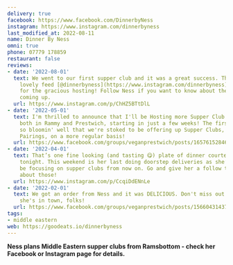```yaml
---
delivery: true
facebook: https://www.facebook.com/DinnerbyNess
instagram: https://www.instagram.com/dinnerbyness
last_modified_at: 2022-08-11
name: Dinner By Ness
omni: true
phone: 07779 178859
restaurant: false
reviews:
- date: '2022-08-01'
  text: We went to our first supper club and it was a great success. Thanks for the
    lovely feed [@dinnerbyness](https://www.instagram.com/dinnerbyness), and [@grapetograin](https://www.instagram.com/grapetograin)
    for the gracious hosting! Follow Ness if you want to know about the next ones
    coming up.
  url: https://www.instagram.com/p/ChHZ5BTtDlL
- date: '2022-05-01'
  text: I'm thrilled to announce that I'll be Hosting more Supper Club's at [@grapetograin](https://www.instagram.com/grapetograin)
    both in Rammy and Prestwich, starting in just a few weeks! The first one went
    so bloomin' well that we're stoked to be offering up Supper Clubs, with delicious
    Pairings, on a more regular basis!
  url: https://www.facebook.com/groups/veganprestwich/posts/1657615284615881
- date: '2022-04-01'
  text: That’s one fine looking (and tasting 😋) plate of dinner courtesy of [@dinnerbyness](https://www.instagram.com/dinnerbyness)
    tonight. This weekend is her last doing doorstep deliveries as she’s going to
    be focusing on supper clubs from now on. Go and give her a follow to hear more
    about those!
  url: https://www.instagram.com/p/CcqiDdENnLe
- date: '2022-02-01'
  text: We got an order from Ness and it was DELICIOUS. Don't miss out the next time
    she's in town, folks!
  url: https://www.facebook.com/groups/veganprestwich/posts/1566043143773096/?comment_id=1574722316238512
tags:
- middle eastern
web: https://goodeats.io/dinnerbyness
---
```

**Ness plans Middle Eastern supper clubs from Ramsbottom - check her Facebook or Instagram page for details.**
